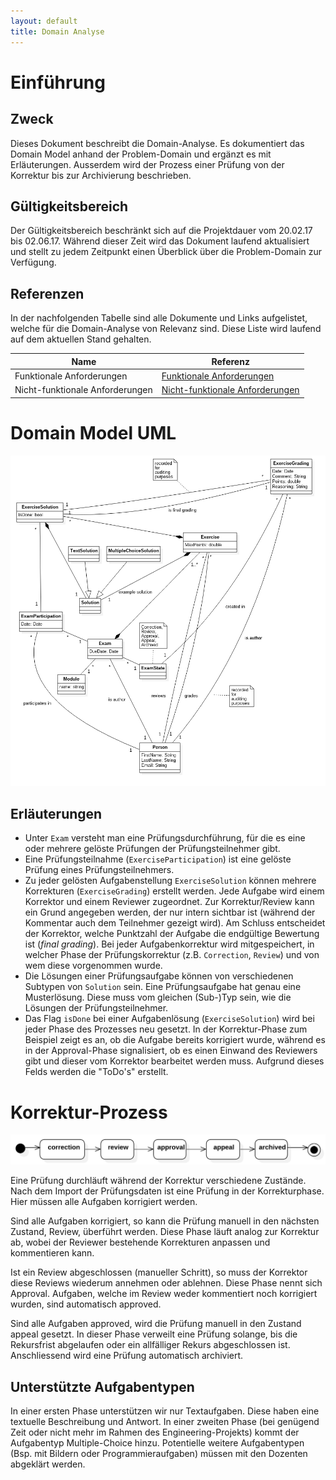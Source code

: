 ```yaml
---
layout: default
title: Domain Analyse
---
```


# Einführung

## Zweck
Dieses Dokument beschreibt die Domain-Analyse. Es dokumentiert das Domain Model anhand der Problem-Domain und ergänzt es mit Erläuterungen. Ausserdem wird der Prozess einer Prüfung von der Korrektur bis zur Archivierung beschrieben.

## Gültigkeitsbereich
Der Gültigkeitsbereich beschränkt sich auf die Projektdauer vom 20.02.17 bis 02.06.17. Während dieser Zeit wird das Dokument laufend aktualisiert und stellt zu jedem Zeitpunkt einen Überblick über die Problem-Domain zur Verfügung.

## Referenzen
In der nachfolgenden Tabelle sind alle Dokumente und Links aufgelistet, welche für die Domain-Analyse von Relevanz sind. Diese Liste wird laufend auf dem aktuellen Stand gehalten.

| **Name**                                  | **Referenz**                                                                                                                                                                                                                                         |
| ---------------------------------------- | ----------------------------- |
| Funktionale Anforderungen                | [Funktionale Anforderungen ](funktionaleAnforderungen.html) |
| Nicht-funktionale Anforderungen          | [Nicht-funktionale Anforderungen](nichtFunktionaleAnforderungen.html)

# Domain Model UML
![](resources/domainmodel.png)

## Erläuterungen
- Unter `Exam` versteht man eine Prüfungsdurchführung, für die es eine oder mehrere gelöste Prüfungen der Prüfungsteilnehmer gibt.
- Eine Prüfungsteilnahme (`ExerciseParticipation`) ist eine gelöste Prüfung eines Prüfungsteilnehmers.
- Zu jeder gelösten Aufgabenstellung `ExerciseSolution` können mehrere Korrekturen (`ExerciseGrading`) erstellt werden. Jede Aufgabe wird einem Korrektor und einem Reviewer zugeordnet. Zur Korrektur/Review kann ein Grund angegeben werden, der nur intern sichtbar ist (während der Kommentar auch dem Teilnehmer gezeigt wird). Am Schluss entscheidet der Korrektor, welche Punktzahl der Aufgabe die endgültige Bewertung ist (*final grading*). Bei jeder Aufgabenkorrektur wird mitgespeichert, in welcher Phase der Prüfungskorrektur (z.B. `Correction`, `Review`) und von wem diese vorgenommen wurde.
- Die Lösungen einer Prüfungsaufgabe können von verschiedenen Subtypen von `Solution` sein. Eine Prüfungsaufgabe hat genau eine Musterlösung. Diese muss vom gleichen (Sub-)Typ sein, wie die Lösungen der Prüfungsteilnehmer.
- Das Flag `isDone` bei einer Aufgabenlösung (`ExerciseSolution`) wird bei jeder Phase des Prozesses neu gesetzt. In der Korrektur-Phase zum Beispiel zeigt es an, ob die Aufgabe bereits korrigiert wurde, während es in der Approval-Phase signalisiert, ob es einen Einwand des Reviewers gibt und dieser vom Korrektor bearbeitet werden muss. Aufgrund dieses Felds werden die "ToDo's" erstellt.

# Korrektur-Prozess

![](resources/exam_states.svg)

Eine Prüfung durchläuft während der Korrektur verschiedene Zustände. Nach dem Import der Prüfungsdaten ist eine Prüfung in der Korrekturphase. Hier müssen alle Aufgaben korrigiert werden.

Sind alle Aufgaben korrigiert, so kann die Prüfung manuell in den nächsten Zustand, Review, überführt werden. Diese Phase läuft analog zur Korrektur ab, wobei der Reviewer bestehende Korrekturen anpassen und kommentieren kann.

Ist ein Review abgeschlossen (manueller Schritt), so muss der Korrektor diese Reviews wiederum annehmen oder ablehnen. Diese Phase nennt sich Approval. Aufgaben, welche im Review weder kommentiert noch korrigiert wurden, sind automatisch approved.

Sind alle Aufgaben approved, wird die Prüfung manuell in den Zustand appeal gesetzt. In dieser Phase verweilt eine Prüfung solange, bis die Rekursfrist abgelaufen oder ein allfälliger Rekurs abgeschlossen ist. Anschliessend wird eine Prüfung automatisch archiviert.

## Unterstützte Aufgabentypen
In einer ersten Phase unterstützen wir nur Textaufgaben. Diese haben eine textuelle Beschreibung und Antwort. In einer zweiten Phase (bei genügend Zeit oder nicht mehr im Rahmen des Engineering-Projekts) kommt der Aufgabentyp Multiple-Choice hinzu. Potentielle weitere Aufgabentypen (Bsp. mit Bildern oder Programmieraufgaben) müssen mit den Dozenten abgeklärt werden.
